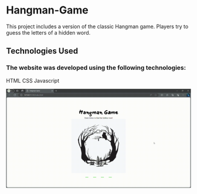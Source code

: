 <h1>Hangman-Game</h1>

<p>This project includes a version of the classic Hangman game. Players try to guess the letters of a hidden word.</p>

<h2>Technologies Used</h2>
<h3>The website was developed using the following technologies:</h3>

HTML
CSS
Javascript

![](Hangman.gif)

